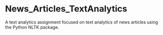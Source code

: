 # News_Articles_TextAnalytics
A text analytics assignment focused on text analytics of news articles using the Python NLTK package.
